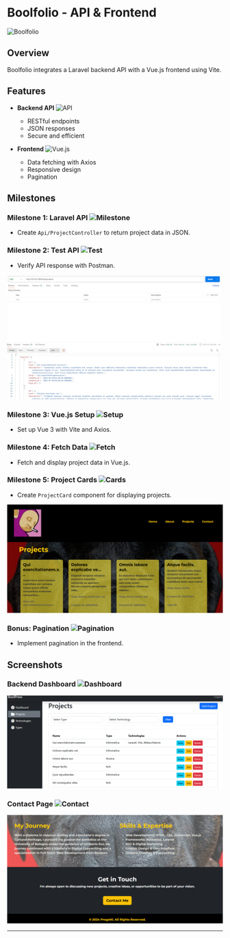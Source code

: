 # Boolfolio - API & Frontend

![Boolfolio](https://img.shields.io/badge/Boolfolio-API%20%26%20Frontend-blue)

## Overview

Boolfolio integrates a Laravel backend API with a Vue.js frontend using Vite. 

## Features

- **Backend API** ![API](https://img.icons8.com/ios-filled/50/000000/api-settings.png)
  - RESTful endpoints
  - JSON responses
  - Secure and efficient

- **Frontend** ![Vue.js](https://img.icons8.com/color/48/000000/vue-js.png)
  - Data fetching with Axios
  - Responsive design
  - Pagination

## Milestones

### Milestone 1: Laravel API ![Milestone](https://img.icons8.com/ios-filled/48/000000/checked-checkbox.png)
- Create `Api/ProjectController` to return project data in JSON.

### Milestone 2: Test API ![Test](https://img.icons8.com/color/48/000000/api.png)
- Verify API response with Postman.

![Postman Call](public/postman-call.png)

### Milestone 3: Vue.js Setup ![Setup](https://img.icons8.com/color/48/000000/settings.png)
- Set up Vue 3 with Vite and Axios.

### Milestone 4: Fetch Data ![Fetch](https://img.icons8.com/color/48/000000/download-from-cloud.png)
- Fetch and display project data in Vue.js.

### Milestone 5: Project Cards ![Cards](https://img.icons8.com/color/48/000000/id-card.png)
- Create `ProjectCard` component for displaying projects.

![Projects Page](public/projects.png)

### Bonus: Pagination ![Pagination](https://img.icons8.com/ios-filled/48/000000/page.png)
- Implement pagination in the frontend.

## Screenshots

### Backend Dashboard ![Dashboard](https://img.icons8.com/color/48/000000/dashboard.png)
![Backend Dashboard](public/backend-dashboard.png)

### Contact Page ![Contact](https://img.icons8.com/color/48/000000/contact-card.png)
![Contact Page](public/getintouch.jpg.png)

---